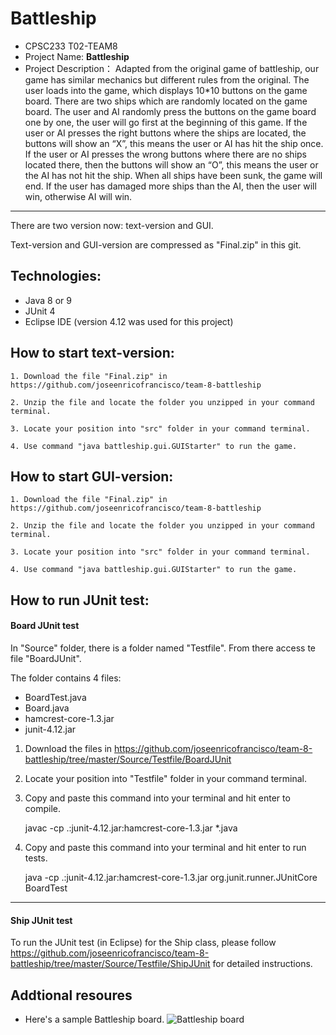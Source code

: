 
# Battleship

- CPSC233 T02-TEAM8
- Project Name: **Battleship**
- Project Description：
  Adapted from the original game of battleship, our game has similar mechanics but different rules from the original. The user loads into the game, which displays 10*10 buttons on the game board. There are two ships which are randomly located on the game board. The user and AI randomly press the buttons on the game board one by one, the user will go first at the beginning of this game. If the user or AI presses the right buttons where the ships are located, the buttons will show an “X”, this means the user or AI has hit the ship once. If the user or AI presses the wrong buttons where there are no ships located there, then the buttons will show an “O”, this means the user or the AI has not hit the ship. When all ships have been sunk, the game will end. If the user has damaged more ships than the AI, then the user will win, otherwise AI will win. 

***
There are two version now: text-version and GUI.

Text-version and GUI-version are compressed as "Final.zip" in this git.



## Technologies:
- Java 8 or 9
- JUnit 4
- Eclipse IDE (version 4.12 was used for this project)

## How to start text-version:
    
    1. Download the file "Final.zip" in https://github.com/joseenricofrancisco/team-8-battleship

    2. Unzip the file and locate the folder you unzipped in your command terminal.

	3. Locate your position into "src" folder in your command terminal.

    4. Use command "java battleship.gui.GUIStarter" to run the game.

## How to start GUI-version:
    
    1. Download the file "Final.zip" in https://github.com/joseenricofrancisco/team-8-battleship

    2. Unzip the file and locate the folder you unzipped in your command terminal.

	3. Locate your position into "src" folder in your command terminal.

    4. Use command "java battleship.gui.GUIStarter" to run the game.

## How to run JUnit test:

#### Board JUnit test
In "Source" folder, there is a folder named "Testfile". From there access te file "BoardJUnit".


The folder contains 4 files:
- BoardTest.java
- Board.java
- hamcrest-core-1.3.jar
- junit-4.12.jar

1. Download the files in https://github.com/joseenricofrancisco/team-8-battleship/tree/master/Source/Testfile/BoardJUnit

2. Locate your position into "Testfile" folder in your command terminal.

3. Copy and paste this command into your terminal and hit enter to compile.

   javac -cp .:junit-4.12.jar:hamcrest-core-1.3.jar *.java

4. Copy and paste this command into your terminal and hit enter to run tests.

   java -cp .:junit-4.12.jar:hamcrest-core-1.3.jar org.junit.runner.JUnitCore BoardTest

***
#### Ship JUnit test
To run the JUnit test (in Eclipse) for the Ship class, please follow https://github.com/joseenricofrancisco/team-8-battleship/tree/master/Source/Testfile/ShipJUnit for detailed instructions.
    
## Addtional resoures
- Here's a sample Battleship board.
![Battleship board](https://upload.wikimedia.org/wikipedia/commons/thumb/6/65/Battleship_game_board.svg/1280px-Battleship_game_board.svg.png)


